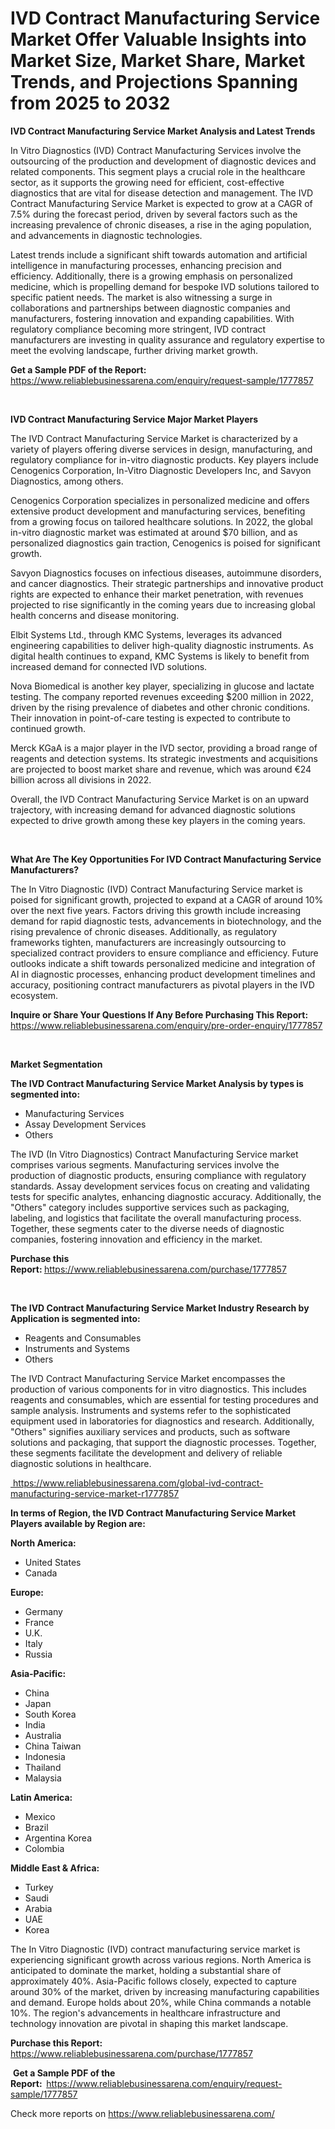 <p><h1>IVD Contract Manufacturing Service Market Offer Valuable Insights into Market Size, Market Share, Market Trends, and Projections Spanning from 2025 to 2032</h1></p><p><strong>IVD Contract Manufacturing Service Market Analysis and Latest Trends</strong></p>
<p><p>In Vitro Diagnostics (IVD) Contract Manufacturing Services involve the outsourcing of the production and development of diagnostic devices and related components. This segment plays a crucial role in the healthcare sector, as it supports the growing need for efficient, cost-effective diagnostics that are vital for disease detection and management. The IVD Contract Manufacturing Service Market is expected to grow at a CAGR of 7.5% during the forecast period, driven by several factors such as the increasing prevalence of chronic diseases, a rise in the aging population, and advancements in diagnostic technologies. </p><p>Latest trends include a significant shift towards automation and artificial intelligence in manufacturing processes, enhancing precision and efficiency. Additionally, there is a growing emphasis on personalized medicine, which is propelling demand for bespoke IVD solutions tailored to specific patient needs. The market is also witnessing a surge in collaborations and partnerships between diagnostic companies and manufacturers, fostering innovation and expanding capabilities. With regulatory compliance becoming more stringent, IVD contract manufacturers are investing in quality assurance and regulatory expertise to meet the evolving landscape, further driving market growth.</p></p>
<p><strong>Get a Sample PDF of the Report:&nbsp;</strong> <a href="https://www.reliablebusinessarena.com/enquiry/request-sample/1777857?utm_campaign=2189&utm_medium=2&utm_source=Github&utm_content=ia&utm_term=11032025&utm_id=ivd-contract-manufacturing-service">https://www.reliablebusinessarena.com/enquiry/request-sample/1777857</a></p>
<p>&nbsp;</p>
<p><strong>IVD Contract Manufacturing Service Major Market Players</strong></p>
<p><p>The IVD Contract Manufacturing Service Market is characterized by a variety of players offering diverse services in design, manufacturing, and regulatory compliance for in-vitro diagnostic products. Key players include Cenogenics Corporation, In-Vitro Diagnostic Developers Inc, and Savyon Diagnostics, among others.</p><p>Cenogenics Corporation specializes in personalized medicine and offers extensive product development and manufacturing services, benefiting from a growing focus on tailored healthcare solutions. In 2022, the global in-vitro diagnostic market was estimated at around $70 billion, and as personalized diagnostics gain traction, Cenogenics is poised for significant growth.</p><p>Savyon Diagnostics focuses on infectious diseases, autoimmune disorders, and cancer diagnostics. Their strategic partnerships and innovative product rights are expected to enhance their market penetration, with revenues projected to rise significantly in the coming years due to increasing global health concerns and disease monitoring.</p><p>Elbit Systems Ltd., through KMC Systems, leverages its advanced engineering capabilities to deliver high-quality diagnostic instruments. As digital health continues to expand, KMC Systems is likely to benefit from increased demand for connected IVD solutions.</p><p>Nova Biomedical is another key player, specializing in glucose and lactate testing. The company reported revenues exceeding $200 million in 2022, driven by the rising prevalence of diabetes and other chronic conditions. Their innovation in point-of-care testing is expected to contribute to continued growth.</p><p>Merck KGaA is a major player in the IVD sector, providing a broad range of reagents and detection systems. Its strategic investments and acquisitions are projected to boost market share and revenue, which was around €24 billion across all divisions in 2022. </p><p>Overall, the IVD Contract Manufacturing Service Market is on an upward trajectory, with increasing demand for advanced diagnostic solutions expected to drive growth among these key players in the coming years.</p></p>
<p>&nbsp;</p>
<p><strong>What Are The Key Opportunities For IVD Contract Manufacturing Service Manufacturers?</strong></p>
<p><p>The In Vitro Diagnostic (IVD) Contract Manufacturing Service market is poised for significant growth, projected to expand at a CAGR of around 10% over the next five years. Factors driving this growth include increasing demand for rapid diagnostic tests, advancements in biotechnology, and the rising prevalence of chronic diseases. Additionally, as regulatory frameworks tighten, manufacturers are increasingly outsourcing to specialized contract providers to ensure compliance and efficiency. Future outlooks indicate a shift towards personalized medicine and integration of AI in diagnostic processes, enhancing product development timelines and accuracy, positioning contract manufacturers as pivotal players in the IVD ecosystem.</p></p>
<p><strong>Inquire or Share Your Questions If Any Before Purchasing This Report:</strong> <a href="https://www.reliablebusinessarena.com/enquiry/pre-order-enquiry/1777857?utm_campaign=2189&utm_medium=2&utm_source=Github&utm_content=ia&utm_term=11032025&utm_id=ivd-contract-manufacturing-service">https://www.reliablebusinessarena.com/enquiry/pre-order-enquiry/1777857</a></p>
<p>&nbsp;</p>
<p><strong>Market Segmentation</strong></p>
<p><strong>The IVD Contract Manufacturing Service Market Analysis by types is segmented into:</strong></p>
<p><ul><li>Manufacturing Services</li><li>Assay Development Services</li><li>Others</li></ul></p>
<p><p>The IVD (In Vitro Diagnostics) Contract Manufacturing Service market comprises various segments. Manufacturing services involve the production of diagnostic products, ensuring compliance with regulatory standards. Assay development services focus on creating and validating tests for specific analytes, enhancing diagnostic accuracy. Additionally, the "Others" category includes supportive services such as packaging, labeling, and logistics that facilitate the overall manufacturing process. Together, these segments cater to the diverse needs of diagnostic companies, fostering innovation and efficiency in the market.</p></p>
<p><strong>Purchase this Report:&nbsp;</strong><a href="https://www.reliablebusinessarena.com/purchase/1777857?utm_campaign=2189&utm_medium=2&utm_source=Github&utm_content=ia&utm_term=11032025&utm_id=ivd-contract-manufacturing-service">https://www.reliablebusinessarena.com/purchase/1777857</a></p>
<p>&nbsp;</p>
<p><strong>The IVD Contract Manufacturing Service Market Industry Research by Application is segmented into:</strong></p>
<p><ul><li>Reagents and Consumables</li><li>Instruments and Systems</li><li>Others</li></ul></p>
<p><p>The IVD Contract Manufacturing Service Market encompasses the production of various components for in vitro diagnostics. This includes reagents and consumables, which are essential for testing procedures and sample analysis. Instruments and systems refer to the sophisticated equipment used in laboratories for diagnostics and research. Additionally, "Others" signifies auxiliary services and products, such as software solutions and packaging, that support the diagnostic processes. Together, these segments facilitate the development and delivery of reliable diagnostic solutions in healthcare.</p></p>
<p><a href="https://www.reliablebusinessarena.com/global-ivd-contract-manufacturing-service-market-r1777857?utm_campaign=2189&utm_medium=2&utm_source=Github&utm_content=ia&utm_term=11032025&utm_id=ivd-contract-manufacturing-service">&nbsp;https://www.reliablebusinessarena.com/global-ivd-contract-manufacturing-service-market-r1777857</a></p>
<p><strong>In terms of Region, the IVD Contract Manufacturing Service Market Players available by Region are:</strong></p>
<p>
    <p> <strong> North America: </strong>
        <ul>
            <li>United States</li>
            <li>Canada</li>
        </ul>
        </p> 
    <p> <strong> Europe: </strong>
        <ul>
            <li>Germany</li>
            <li>France</li>
            <li>U.K.</li>
            <li>Italy</li>
            <li>Russia</li>
        </ul>
        </p> 
    <p> <strong> Asia-Pacific: </strong>
        <ul>
            <li>China</li>
            <li>Japan</li>
            <li>South Korea</li>
            <li>India</li>
            <li>Australia</li>
            <li>China Taiwan</li>
            <li>Indonesia</li>
            <li>Thailand</li>
            <li>Malaysia</li>
        </ul>
        </p> 
    <p> <strong> Latin America: </strong>
        <ul>
            <li>Mexico</li>
            <li>Brazil</li>
            <li>Argentina Korea</li>
            <li>Colombia</li>
        </ul>
        </p> 
    <p> <strong> Middle East & Africa: </strong>
        <ul>
            <li>Turkey</li>
            <li>Saudi</li>
            <li>Arabia</li>
            <li>UAE</li>
            <li>Korea</li>
        </ul>
    </p>
    </p>
<p><p>The In Vitro Diagnostic (IVD) contract manufacturing service market is experiencing significant growth across various regions. North America is anticipated to dominate the market, holding a substantial share of approximately 40%. Asia-Pacific follows closely, expected to capture around 30% of the market, driven by increasing manufacturing capabilities and demand. Europe holds about 20%, while China commands a notable 10%. The region's advancements in healthcare infrastructure and technology innovation are pivotal in shaping this market landscape.</p></p>
<p><strong>Purchase this Report: </strong><a href="https://www.reliablebusinessarena.com/purchase/1777857?utm_campaign=2189&utm_medium=2&utm_source=Github&utm_content=ia&utm_term=11032025&utm_id=ivd-contract-manufacturing-service">https://www.reliablebusinessarena.com/purchase/1777857</a></p>
<p>&nbsp;<strong>Get a Sample PDF of the Report:&nbsp;&nbsp;</strong><a href="https://www.reliablebusinessarena.com/enquiry/request-sample/1777857?utm_campaign=2189&utm_medium=2&utm_source=Github&utm_content=ia&utm_term=11032025&utm_id=ivd-contract-manufacturing-service">https://www.reliablebusinessarena.com/enquiry/request-sample/1777857</a></p>
<p><strong></strong></p>
<p>Check more reports on <a href="https://www.reliablebusinessarena.com/?utm_campaign=2189&utm_medium=2&utm_source=Github&utm_content=ia&utm_term=11032025&utm_id=ivd-contract-manufacturing-service">https://www.reliablebusinessarena.com/</a></p>